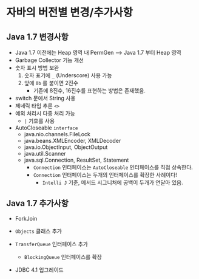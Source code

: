 
# 자바의 버전별 변경/추가사항


## Java 1.7 변경사항
- Java 1.7 이전에는 Heap 영역 내 PermGen --> Java 1.7 부터 Heap 영역
- Garbage Collector 기능 개선
- 숫자 표시 방법 보완
  1. 숫자 표기에 `_` (Underscore) 사용 가능
  2. 앞에 `0b` 를 붙이면 2진수
     - 기존에 8진수, 16진수를 표현하는 방법은 존재했음.
- switch 문에서 String 사용
- 제네릭 타입 추론 `<>`
- 예외 처리시 다중 처리 가능
  - `|` 기호를 사용
- AutoCloseable `interface`
  - java.nio.channels.FileLock
  - java.beans.XMLEncoder, XMLDecoder
  - java.io.ObjectInput, ObjectOutput
  - java.util.Scanner
  - java.sql.Connection, ResultSet, Statement
    - `Connection` 인터페이스는 `AutoCloseable` 인터페이스를 직접 상속한다.
    - `Connection` 인터페이스는 두개의 인터페이스를 확장한 사례이다!
      - `Intelli J` 기준, 메서드 시그니처에 공백이 두개가 연달아 있음.

## Java 1.7 추가사항
- ForkJoin 
- `Objects` 클래스 추가
- `TransferQueue` 인터페이스 추가
  - `BlockingQueue` 인터페이스를 확장

- JDBC 4.1 업그레이드